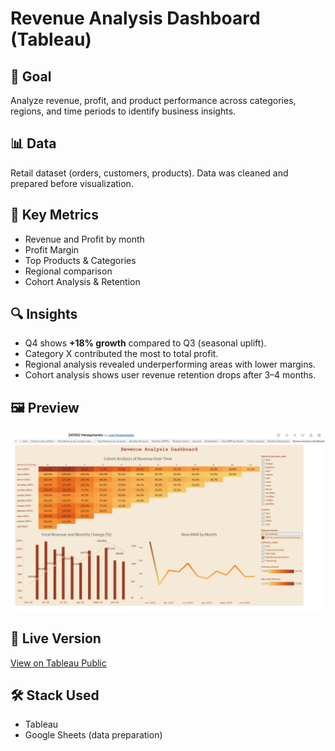 # Revenue Analysis Dashboard (Tableau)

## 🎯 Goal  
Analyze revenue, profit, and product performance across categories, regions, and time periods to identify business insights.  

## 📊 Data  
Retail dataset (orders, customers, products). Data was cleaned and prepared before visualization.  

## 🔑 Key Metrics  
- Revenue and Profit by month  
- Profit Margin  
- Top Products & Categories  
- Regional comparison  
- Cohort Analysis & Retention  

## 🔍 Insights  
- Q4 shows **+18% growth** compared to Q3 (seasonal uplift).  
- Category X contributed the most to total profit.  
- Regional analysis revealed underperforming areas with lower margins.  
- Cohort analysis shows user revenue retention drops after 3–4 months.  

## 🖼️ Preview  
![Dashboard Screenshot](revenue_new.png)  

## 🔗 Live Version  
[View on Tableau Public](https://public.tableau.com/views/240912Herasymenko_17261687538730/RevenueAnalysisDashboard?:language=en-US&:sid=&:redirect=auth&:display_count=n&:origin=viz_share_link)  

## 🛠️ Stack Used  
- Tableau  
- Google Sheets (data preparation)  
